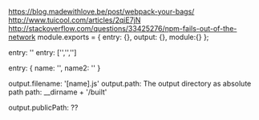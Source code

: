 https://blog.madewithlove.be/post/webpack-your-bags/
http://www.tuicool.com/articles/2qiE7jN
http://stackoverflow.com/questions/33425276/npm-fails-out-of-the-network
module.exports = {
    entry: {},
    output: {},
    module:{}
};

entry: ''
entry: ['','','']

entry: {
    name: '',
    name2: ''
}

output.filename: '[name].js'
output.path: The output directory as absolute path 
    path: __dirname + '/built'

output.publicPath: ??

